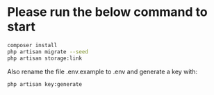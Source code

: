 # Please run the below command to start

  ```sh
  composer install
  php artisan migrate --seed
  php artisan storage:link
  ```
Also rename the file .env.example to .env and generate a key with:

```sh
php artisan key:generate
```
